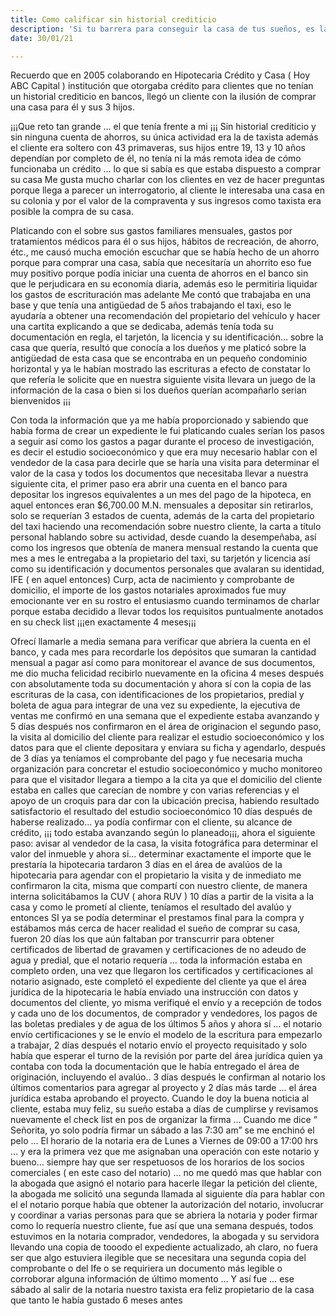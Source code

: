 ```yaml
---
title: Como calificar sin historial crediticio
description: 'Si tu barrera para conseguir la casa de tus sueños, es la falta de historial crediticio, yo te cuento como solucionarlo.'
date: 30/01/21

---
```


Recuerdo que en 2005 colaborando en Hipotecaria Crédito y Casa ( Hoy ABC Capital ) institución que otorgaba crédito para clientes que no tenían un historial crediticio en bancos, llegó un cliente con la ilusión de comprar una casa para él y sus 3 hijos.

¡¡¡Que reto tan grande … el que tenía frente a mi ¡¡¡ 
Sin historial crediticio y sin ninguna cuenta de ahorros, su única actividad era la de taxista además el cliente era soltero con 43 primaveras, sus hijos entre 19, 13 y 10 años dependían por completo de él, no tenía ni la más remota idea de cómo funcionaba un crédito … lo que si sabía es que estaba dispuesto a comprar su casa 
Me gusta mucho charlar con los clientes en vez de hacer preguntas porque llega a parecer un interrogatorio, al cliente le interesaba una casa en su colonia y por el valor de la compraventa y sus ingresos como taxista era posible la compra de su casa.

Platicando con el sobre sus gastos familiares mensuales, gastos por tratamientos médicos para él o sus hijos, hábitos de recreación, de ahorro, étc., me causó mucha emoción escuchar que se había hecho de un ahorro porque para comprar una casa, sabía que necesitaría un ahorrito eso fue muy positivo porque podía iniciar una cuenta de ahorros en el banco sin que le perjudicara en su economía diaria, además eso le permitiria liquidar los gastos de escrituración mas adelante 
Me contó que trabajaba en una base y que tenía una antigüedad de 5 años trabajando el taxi,  eso le ayudaría a obtener una recomendación del propietario del vehículo y hacer una cartita explicando a que se dedicaba, además tenía toda su documentación en regla, el tarjetón, la licencia y su identificación… sobre la casa que quería, resultó que conocía a los dueños y me platicó sobre la antigüedad de esta casa que se encontraba en un pequeño condominio horizontal y ya le habían mostrado las escrituras a efecto de constatar lo que refería le solicite que en nuestra siguiente visita llevara un juego de la información de la casa o bien si los dueños querían acompañarlo serian bienvenidos ¡¡¡

Con toda la información que ya me había proporcionado y sabiendo que había forma de crear un expediente le fui platicando cuales serían los pasos a seguir  así como los gastos a pagar durante el proceso de investigación, es decir el estudio socioeconómico y que era muy necesario hablar con el vendedor de la casa para decirle que se haría una visita para determinar el valor de la casa y todos los documentos que necesitaba llevar a nuestra siguiente cita, el primer paso era abrir una cuenta en el banco para depositar los ingresos equivalentes a un mes del pago de la hipoteca, en aquel entonces eran $6,700.00 M.N. mensuales a depositar sin retirarlos, solo se requerían 3 estados de cuenta, además de la carta del propietario del taxi haciendo una recomendación sobre nuestro cliente, la carta a título personal hablando sobre su actividad, desde cuando la desempeñaba, así como los ingresos que obtenía de manera mensual restando la cuenta que mes a mes le entregaba a la propietario del taxi, su tarjetón y licencia así como su identificación y documentos personales que avalaran su identidad, IFE ( en aquel entonces) Curp, acta de nacimiento y comprobante de domicilio, el importe de los gastos notariales aproximados fue muy emocionante ver en su rostro el entusiasmo cuando terminamos de charlar porque estaba decidido a llevar todos los requisitos puntualmente anotados en su check list ¡¡¡en exactamente 4 meses¡¡¡ 

Ofrecí llamarle a media semana para verificar que abriera la cuenta en el banco, y cada mes para recordarle los depósitos que sumaran la cantidad mensual a pagar así como para monitorear el avance de sus documentos, me dio mucha felicidad recibirlo nuevamente en la oficina 4 meses después con absolutamente toda su documentación y ahora sí con la copia de las escrituras de la casa, con identificaciones de los propietarios, predial y boleta de agua para integrar de una vez su expediente, la ejecutiva de ventas me confirmó en una semana que el expediente estaba avanzando y 5 días después nos confirmaron en el área de originacion el segundo paso, la visita al domicilio del cliente para realizar el estudio socioeconómico y los datos para que el cliente depositara y enviara su ficha y agendarlo, después de 3 días ya teníamos el comprobante del pago y  fue necesaria mucha organización para concretar el estudio socioeconómico y mucho monitoreo para que el visitador llegara a tiempo a la cita ya que el domicilio del cliente estaba en calles que carecían de nombre y con varias referencias y el apoyo de un croquis para dar con la ubicación precisa, habiendo resultado satisfactorio el resultado del estudio socioeconómico 10 días después de haberse realizado… ya podía confirmar con el cliente, su alcance de crédito, ¡¡¡ todo estaba avanzando según lo planeado¡¡¡, ahora el siguiente paso: avisar al vendedor de la casa, la visita fotográfica para determinar el valor del inmueble y ahora si… determinar exactamente el importe que le prestaría la hipotecaria tardaron 3 días en el área de avalúos de la hipotecaria para agendar con el propietario la visita y de inmediato me  confirmaron la cita, misma que compartí con nuestro cliente, de manera interna solicitábamos la CUV ( ahora RUV ) 10 días a partir de la visita a la casa y como le prometí al cliente, teníamos el resultado del avalúo y entonces SI ya se podía determinar el prestamos final para la compra y estábamos más cerca de hacer realidad el sueño de comprar su casa, fueron 20 días los que aún faltaban por transcurrir para obtener certificados de libertad de gravamen y certificaciones de no adeudo de agua y predial,  que el notario requería … toda la información estaba en completo orden, una vez que llegaron los certificados y certificaciones al notario asignado, este completó el expediente del cliente ya que el área jurídica de la hipotecaria le había enviado una instrucción con datos y documentos del cliente, yo misma verifiqué el envío y a recepción de todos y cada uno de los documentos, de comprador y vendedores,  los pagos de las boletas prediales y de agua de los últimos 5 años y ahora sí …  el notario envío certificaciones y se le envío el modelo de la escritura para empezarlo a trabajar, 2 días después el notario envío el proyecto requisitado y solo había que esperar el turno de la revisión por parte del área jurídica quien ya contaba con toda la documentación que le había entregado el área de originación, incluyendo el avalúo.. 3 días después le confirman al notario los últimos comentarios para agregar al proyecto y 2 días más tarde … el área jurídica estaba aprobando el proyecto.
Cuando le doy la buena noticia al cliente, estaba muy feliz, su sueño estaba a días de cumplirse y revisamos nuevamente el check list en pos de organizar la firma … Cuando me dice “ Señorita, yo solo podría firmar un sábado a las 7:30 am” se me enchinó el pelo … El horario de la notaria era de Lunes a Viernes de 09:00 a 17:00 hrs … y era la primera vez que me asignaban una operación con este notario y bueno… siempre hay que ser respetuosos de los horarios de los socios comerciales ( en este caso del notario) … no me quedó mas que hablar con la abogada que asignó el notario para hacerle llegar la petición del cliente, la abogada me solicitó una segunda llamada al siguiente día para hablar con el el notario porque había que obtener la autorización del notario, involucrar y coordinar a varias personas para que se abriera la notaria y poder firmar como lo requería nuestro cliente, fue así que una semana después, todos estuvimos en la notaria comprador, vendedores, la abogada y su servidora llevando una copia de tooodo el expediente actualizado, ah claro, no fuera ser que algo estuviera ilegible que se necesitara una segunda copia del comprobante o del Ife o se requiriera un documento más legible o  corroborar alguna información de último momento  … Y así fue … ese sábado al salir de la notaria nuestro taxista era feliz propietario de la casa que tanto le había gustado 6 meses antes 

